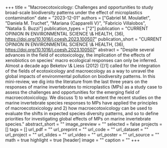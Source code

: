 +++
title = "Macroecotoxicology: Challenges and opportunities to study broad-scale biodiversity patterns under the effect of microplastics contamination"
date = "2023-12-01"
authors = ["Gabriel M. Moulatlet", "Daniela M. Truchet", "Mariana {Capparelli V}", "Fabricio Villalobos", "Natalia S. Buzzi"]
publication_types = ["2"]
publication = "CURRENT OPINION IN ENVIRONMENTAL SCIENCE \\& HEALTH, (36), https://doi.org/10.1016/j.coesh.2023.100507"
publication_short = "CURRENT OPINION IN ENVIRONMENTAL SCIENCE \\& HEALTH, (36), https://doi.org/10.1016/j.coesh.2023.100507"
abstract = "Despite several advances in the field of ecotoxicology, the implication of the effects of xenobiotics on species' macro ecological responses can only be inferred. Almost a decade ago Beketov \\& Liess (2012) {[}1] called for the integration of the fields of ecotoxicology and macroecology as a way to unravel the global impacts of environmental pollution on biodiversity patterns. In this mini-review, we dig into the literature from the last three years on the responses of marine invertebrates to microplastics (MPs) as a study case to assess the challenges and opportunities for the emerging field of macroecotoxicology. We discuss 1) to what extent the recent studies on the marine invertebrate species responses to MPs have applied the principles of macroecotoxicology and 2) how macroecotoxicology can be used to evaluate the shifts in expected species diversity patterns, and so to define priorities for investigating global effects of MPs on marine invertebrate species."
abstract_short = ""
image_preview = ""
selected = false
projects = []
tags = []
url_pdf = ""
url_preprint = ""
url_code = ""
url_dataset = ""
url_project = ""
url_slides = ""
url_video = ""
url_poster = ""
url_source = ""
math = true
highlight = true
[header]
image = ""
caption = ""
+++
